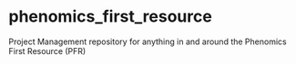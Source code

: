 # phenomics_first_resource
Project Management repository for anything in and around the Phenomics First Resource (PFR)
